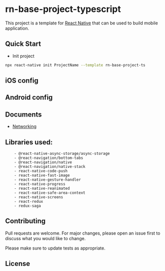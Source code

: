 # rn-base-project-typescript

This project is a template for [React Native](https://reactnative.dev/) that can be used to build mobile application.

## Quick Start

- Init project

```bash
npx react-native init ProjectName --template rn-base-project-ts
```

## iOS config

## Android config

## Documents

- [Networking](docs/networking.md)

## Libraries used:

```text
    - @react-native-async-storage/async-storage
    - @react-navigation/bottom-tabs
    - @react-navigation/native
    - @react-navigation/native-stack
    - react-native-code-push
    - react-native-fast-image
    - react-native-gesture-handler
    - react-native-progress
    - react-native-reanimated
    - react-native-safe-area-context
    - react-native-screens
    - react-redux
    - redux-saga
```

## Contributing

Pull requests are welcome. For major changes, please open an issue first to discuss what you would like to change.

Please make sure to update tests as appropriate.

## License
